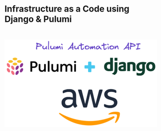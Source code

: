 # Infrastructure as a Code using Django & Pulumi
<br>

![stack_logo](./misc/images/pulumi_automation.png)

